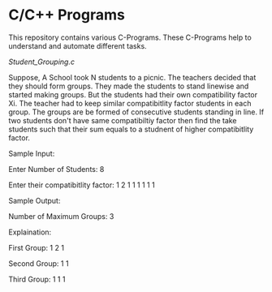 # C/C++ Programs
This repository contains various C-Programs. These C-Programs help to understand and automate different tasks.

_Student_Grouping.c_

Suppose, A School took N students to a picnic. The teachers decided that they should form groups. They made the students to stand linewise and started making groups. But the students had their own compatibility factor Xi. The teacher had to keep similar compatibitlity factor students in each group. The groups are be formed of consecutive students standing in line. If two students don't have same compatibiltiy factor then find the take students such that their sum equals to a studnent of higher compatibitlity factor.

Sample Input:

Enter Number of Students: 8

Enter their compatibitlity factor: 1 2 1 1 1 1 1 1

Sample Output:

Number of Maximum Groups: 3

Explaination:

First Group: 1 2 1

Second Group: 1 1

Third Group: 1 1 1
